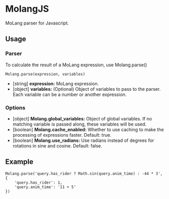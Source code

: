 # MolangJS
MoLang parser for Javascript.

## Usage
### Parser
To calculate the result of a MoLang expression, use Molang.parse()

`Molang.parse(expression, variables)`

* [string] **expression:** MoLang expression.
* [object] **variables:** (Optional) Object of variables to pass to the parser. Each variable can be a number or another expression.

### Options
* [object] **Molang.global_variables:** Object of global variables. If no matching variable is passed along, these variables will be used.
* [boolean] **Molang.cache_enabled:** Whether to use caching to make the processing of expressions faster. Default: true.
* [boolean] **Molang.use_radians:** Use radians instead of degrees for rotations in sine and cosine. Default: false.

## Example
```
Molang.parse('query.has_rider ? Math.sin(query.anim_time) : -44 * 3', {
    'query.has_rider': 1,
    'query.anim_time': '11 + 5'
})
```
